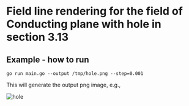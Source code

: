 # Field line rendering for the field of Conducting plane with hole in section 3.13
## Example - how to run
```
go run main.go --output /tmp/hole.png --step=0.001
```

This will generate the output png image, e.g.,

![hole](https://github.com/euphoricrhino/jackson-em-notes/assets/107862003/187b8b3a-254b-4fc0-a4ac-379fd54e66bf)

